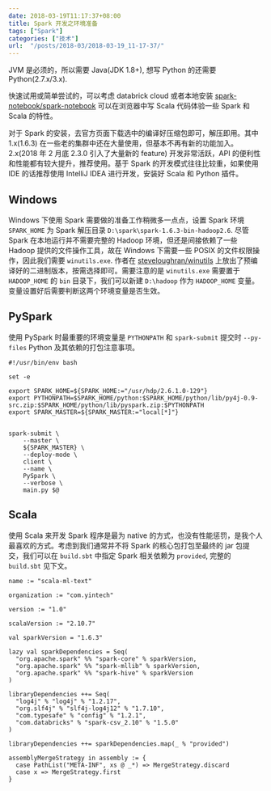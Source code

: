 ```yaml
---
date: 2018-03-19T11:17:37+08:00
title: Spark 开发之环境准备
tags: ["Spark"]
categories: ["技术"]
url:  "/posts/2018-03/2018-03-19_11-17-37/"
---
```


JVM 是必须的，所以需要 Java(JDK 1.8+), 想写 Python 的还需要 Python(2.7.x/3.x).

快速试用或简单尝试的，可以考虑 databrick cloud 或者本地安装 [spark-notebook/spark-notebook](https://github.com/spark-notebook/spark-notebook) 可以在浏览器中写 Scala 代码体验一些 Spark 和 Scala 的特性。

对于 Spark 的安装，去官方页面下载选中的编译好压缩包即可，解压即用。其中 1.x(1.6.3) 在一些老的集群中还在大量使用，但基本不再有新的功能加入。2.x(2018 年 2 月底 2.3.0 引入了大量新的 feature) 开发非常活跃，API 的便利性和性能都有较大提升，推荐使用。基于 Spark 的开发模式往往比较重，如果使用 IDE 的话推荐使用 IntelliJ IDEA 进行开发，安装好 Scala 和 Python 插件。

## Windows

Windows 下使用 Spark 需要做的准备工作稍微多一点点，设置 Spark 环境 `SPARK_HOME` 为 Spark 解压目录 `D:\spark\spark-1.6.3-bin-hadoop2.6`. 尽管 Spark 在本地运行并不需要完整的 Hadoop 环境，但还是间接依赖了一些 Hadoop 提供的文件操作工具，故在 Windows 下需要一些 POSIX 的文件权限操作，因此我们需要 `winutils.exe`. 作者在 [steveloughran/winutils](https://github.com/steveloughran/winutils) 上放出了预编译好的二进制版本，按需选择即可。需要注意的是 `winutils.exe` 需要置于 `HADOOP_HOME` 的 `bin` 目录下，我们可以新建 `D:\hadoop` 作为 `HADOOP_HOME` 变量。变量设置好后需要判断这两个环境变量是否生效。

## PySpark

使用 PySpark 时最重要的环境变量是 `PYTHONPATH` 和 `spark-submit` 提交时 `--py-files` Python 及其依赖的打包注意事项。 

```
#!/usr/bin/env bash

set -e

export SPARK_HOME=${SPARK_HOME:="/usr/hdp/2.6.1.0-129"}
export PYTHONPATH=$SPARK_HOME/python:$SPARK_HOME/python/lib/py4j-0.9-src.zip:$SPARK_HOME/python/lib/pyspark.zip:$PYTHONPATH
export SPARK_MASTER=${SPARK_MASTER:="local[*]"}


spark-submit \
    --master \
    ${SPARK_MASTER} \
    --deploy-mode \
    client \
    --name \
    PySpark \
    --verbose \
    main.py $@
```

## Scala

使用 Scala 来开发 Spark 程序是最为 native 的方式，也没有性能惩罚，是我个人最喜欢的方式。考虑到我们通常并不将 Spark 的核心包打包至最终的 jar 包提交，我们可以在 `build.sbt` 中指定 Spark 相关依赖为 `provided`, 完整的 `build.sbt` 见下文。

```
name := "scala-ml-text"

organization := "com.yintech"

version := "1.0"

scalaVersion := "2.10.7"

val sparkVersion = "1.6.3"

lazy val sparkDependencies = Seq(
  "org.apache.spark" %% "spark-core" % sparkVersion,
  "org.apache.spark" %% "spark-mllib" % sparkVersion,
  "org.apache.spark" %% "spark-hive" % sparkVersion
)

libraryDependencies ++= Seq(
  "log4j" % "log4j" % "1.2.17",
  "org.slf4j" % "slf4j-log4j12" % "1.7.10",
  "com.typesafe" % "config" % "1.2.1",
  "com.databricks" % "spark-csv_2.10" % "1.5.0"
)

libraryDependencies ++= sparkDependencies.map(_ % "provided")

assemblyMergeStrategy in assembly := {
  case PathList("META-INF", xs @ _*) => MergeStrategy.discard
  case x => MergeStrategy.first
}
```
